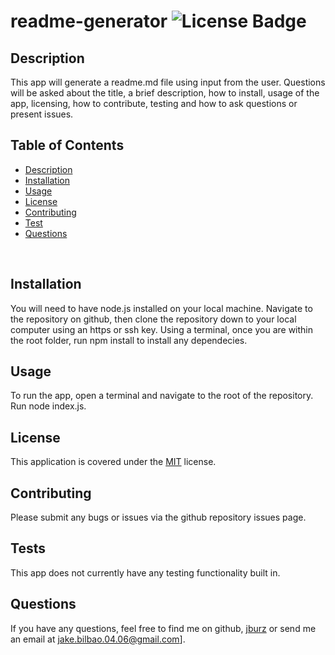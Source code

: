# readme-generator   ![License Badge](https://img.shields.io/badge/License-MIT-blue)
## Description  
This app will generate a readme.md file using input from the user.  Questions will be asked about the title, a brief description, how to install, usage of the app, licensing, how to contribute, testing and how to ask questions or present issues.
<br>

## Table of Contents
  * [Description](#Description)
  * [Installation](#Installation)
  * [Usage](#Usage)
  * [License](#License)
  * [Contributing](#Contributing)
  * [Test](#Tests)
  * [Questions](#Questions)
<br>

## Installation
You will need to have node.js installed on your local machine.  Navigate to the repository on github, then clone the repository down to your local computer using an https or ssh key.  Using a terminal, once you are within the root folder, run npm install to install any dependecies.
<br>

## Usage
To run the app, open a terminal and navigate to the root of the repository.  Run node index.js.
<br>

## License
This application is covered under the [MIT](https://www.opensource.org/licenses) license.
<br>

## Contributing
Please submit any bugs or issues via the github repository issues page. 
<br>

## Tests
This app does not currently have any testing functionality built in.
<br>

## Questions
If you have any questions, feel free to find me on github, [jburz](https://www.github.com/jburz) or send me an email at jake.bilbao.04.06@gmail.com].
  